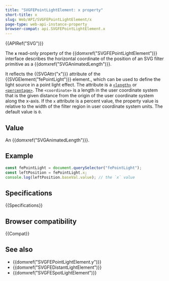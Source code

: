 ```yaml
---
title: "SVGFEPointLightElement: x property"
short-title: x
slug: Web/API/SVGFEPointLightElement/x
page-type: web-api-instance-property
browser-compat: api.SVGFEPointLightElement.x
---
```


{{APIRef("SVG")}}

The **`x`** read-only property of the {{domxref("SVGFEPointLightElement")}} interface describes the horizontal coordinate of the position of an SVG filter primitive as a {{domxref("SVGAnimatedLength")}}.

It reflects the {{SVGAttr("x")}} attribute of the {{SVGElement("fePointLight")}} element., which can be used to define the light source in a point light effect. The attribute is a [`<length>`](/en-US/docs/Web/SVG/Content_type#length) or [`<percentage>`](/en-US/docs/Web/SVG/Content_type#percentage). The `<coordinate>` is a length in the user coordinate system that is the given distance from the origin of the user coordinate system along the x-axis. If the `x` attribute is a percent value, the property value is relative to the width of the filter region in user coordinate system units. The default value is `0`.

## Value

An {{domxref("SVGAnimatedLength")}}.

## Example

```js
const fePointLight = document.querySelector("fePointLight");
const leftPosition = fePointLight.x;
console.log(leftPosition.baseVal.value); // the `x` value
```

## Specifications

{{Specifications}}

## Browser compatibility

{{Compat}}

## See also

- {{domxref("SVGFEPointLightElement.y")}}
- {{domxref("SVGFEDistantLightElement")}}
- {{domxref("SVGFESpotLightElement")}}
